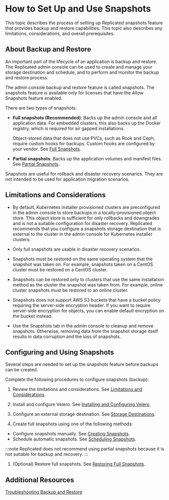 # How to Set Up and Use Snapshots

This topic describes the process of setting up Replicated snapshots feature that provides backup and restore capabilities. This topic also describes any limitations, considerations, and overall prerequisites.

## About Backup and Restore

An important part of the lifecycle of an application is backup and restore. The Replicated admin console can be used to create and manage your storage destination and schedule, and to perform and monitor the backup and restore process.

The admin console backup and restore feature is called snapshots. The snapshots feature is available only for licenses that have the Allow Snapshots feature enabled.

There are two types of snapshots:
  * **Full snapshots (Recommended)**: Backs up the admin console and all application data. For embedded clusters, this also backs up the Docker registry, which is required for air gapped installations.

    Object-stored data that does not use PVCs, such as Rook and Ceph, require custom hooks for backups. Custom hooks are configured by your vendor. See [Full Snapshots](#full).

  * **Partial snapshots**: Backs up the application volumes and manifest files. See [Partial Snapshots](#partial).

Snapshots are useful for rollback and disaster recovery scenarios. They are not intended to be used for application migration scenarios.

## Limitations and Considerations

- By default, Kubernetes installer provisioned clusters are preconfigured in the admin console to store backups in a locally-provisioned object store. This object store is sufficient for only rollbacks and downgrades and is not a suitable configuration for disaster recovery. Replicated recommends that you configure a snapshots storage destination that is external to the cluster in the admin console for Kubernetes installer clusters.

- Only full snapshots are usable in disaster recovery scenarios.

- Snapshots must be restored on the same operating system that the snapshot was taken on. For example, snapshots taken on a CentOS cluster must be restored on a CentOS cluster.

- Snapshots can be restored only to clusters that use the same installation method as the cluster the snapshot was taken from. For example, online cluster snapshots must be restored to an online cluster.

- Snapshots does not support AWS S3 buckets that have a bucket policy requiring the server-side encryption header. If you want to require server-side encryption for objects, you can enable default encryption on the bucket instead.

- Use the Snapshots tab in the admin console to cleanup and remove snapshots. Otherwise, removing data from the snapshot storage itself results in data corruption and the loss of snapshots.


## Configuring and Using Snapshots

Several steps are needed to set up the snapshots feature before backups can be created.

Complete the following procedures to configure snapshots (backup):

1. Review the limitations and considerations. See [Limitations and Considerations](#limitations-and-considerations).

1. Install and configure Velero. See [Installing and Configuring Velero](snapshots-velero-installing-config).

1. Configure an external storage destination. See [Storage Destinations](snapshots-storage-destinations).

1. Create full snapshots using one of the following methods:

  * Configure snapshots manually. See [Creating Snapshots](snapshots-creating).
  * Schedule automatic snapshots. See [Scheduling Snapshots](snapshots-scheduling).

  :::note
  Replicated does not recommend using partial snapshots because it is not suitable for backup and recovery.
  :::

1. (Optional) Restore full snapshots. See [Restoring Full Snapshots](snapshots-restoring-full).

## Additional Resources

[Troubleshooting Backup and Restore](snapshots-troubleshooting-backup-restore)
